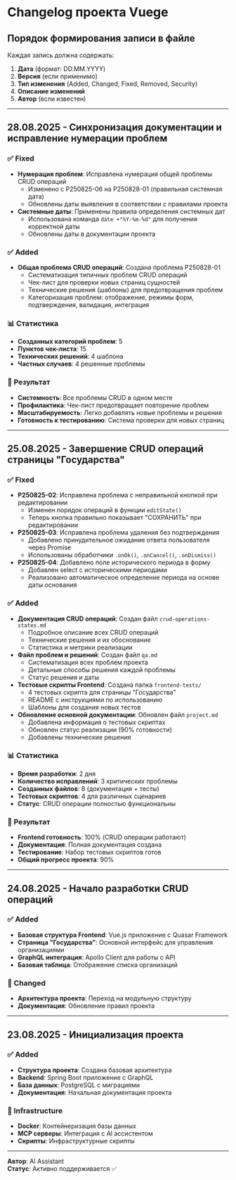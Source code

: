 # Changelog проекта Vuege

## Порядок формирования записи в файле

Каждая запись должна содержать:
1. **Дата** (формат: DD.MM.YYYY)
2. **Версия** (если применимо)
3. **Тип изменения** (Added, Changed, Fixed, Removed, Security)
4. **Описание изменений**
5. **Автор** (если известен)

---

## 28.08.2025 - Синхронизация документации и исправление нумерации проблем

### ✅ Fixed
- **Нумерация проблем**: Исправлена нумерация общей проблемы CRUD операций
  - Изменено с P250825-06 на P250828-01 (правильная системная дата)
  - Обновлены даты выявления в соответствии с правилами проекта
- **Системные даты**: Применены правила определения системных дат
  - Использована команда `date +"%Y-%m-%d"` для получения корректной даты
  - Обновлены даты в документации проекта

### ✅ Added
- **Общая проблема CRUD операций**: Создана проблема P250828-01
  - Систематизация типичных проблем CRUD операций
  - Чек-лист для проверки новых страниц сущностей
  - Технические решения (шаблоны) для предотвращения проблем
  - Категоризация проблем: отображение, режимы форм, подтверждения, валидация, интеграция

### 📊 Статистика
- **Созданных категорий проблем**: 5
- **Пунктов чек-листа**: 15
- **Технических решений**: 4 шаблона
- **Частных случаев**: 4 решенные проблемы

### 🎯 Результат
- **Системность**: Все проблемы CRUD в одном месте
- **Профилактика**: Чек-лист предотвращает повторение проблем
- **Масштабируемость**: Легко добавлять новые проблемы и решения
- **Готовность к тестированию**: Система проверки для новых страниц

---

## 25.08.2025 - Завершение CRUD операций страницы "Государства"

### ✅ Fixed
- **P250825-02**: Исправлена проблема с неправильной кнопкой при редактировании
  - Изменен порядок операций в функции `editState()`
  - Теперь кнопка правильно показывает "СОХРАНИТЬ" при редактировании
- **P250825-03**: Исправлена проблема удаления без подтверждения
  - Добавлено принудительное ожидание ответа пользователя через Promise
  - Использованы обработчики `.onOk()`, `.onCancel()`, `.onDismiss()`
- **P250825-04**: Добавлено поле исторического периода в форму
  - Добавлен select с историческими периодами
  - Реализовано автоматическое определение периода на основе даты основания

### ✅ Added
- **Документация CRUD операций**: Создан файл `crud-operations-states.md`
  - Подробное описание всех CRUD операций
  - Технические решения и их обоснование
  - Статистика и метрики реализации
- **Файл проблем и решений**: Создан файл `qa.md`
  - Систематизация всех проблем проекта
  - Детальные способы решения каждой проблемы
  - Статус решения и даты
- **Тестовые скрипты Frontend**: Создана папка `frontend-tests/`
  - 4 тестовых скрипта для страницы "Государства"
  - README с инструкциями по использованию
  - Шаблоны для создания новых тестов
- **Обновление основной документации**: Обновлен файл `project.md`
  - Добавлена информация о тестовых скриптах
  - Обновлен статус реализации (90% готовности)
  - Добавлены технические решения

### 📊 Статистика
- **Время разработки**: 2 дня
- **Количество исправлений**: 3 критических проблемы
- **Созданных файлов**: 8 (документация + тесты)
- **Тестовых скриптов**: 4 для различных сценариев
- **Статус**: CRUD операции полностью функциональны

### 🎯 Результат
- **Frontend готовность**: 100% (CRUD операции работают)
- **Документация**: Полная документация создана
- **Тестирование**: Набор тестовых скриптов готов
- **Общий прогресс проекта**: 90%

---

## 24.08.2025 - Начало разработки CRUD операций

### ✅ Added
- **Базовая структура Frontend**: Vue.js приложение с Quasar Framework
- **Страница "Государства"**: Основной интерфейс для управления организациями
- **GraphQL интеграция**: Apollo Client для работы с API
- **Базовая таблица**: Отображение списка организаций

### 🔄 Changed
- **Архитектура проекта**: Переход на модульную структуру
- **Документация**: Обновление правил проекта

---

## 23.08.2025 - Инициализация проекта

### ✅ Added
- **Структура проекта**: Создана базовая архитектура
- **Backend**: Spring Boot приложение с GraphQL
- **База данных**: PostgreSQL с миграциями
- **Документация**: Начальная документация проекта

### 🔧 Infrastructure
- **Docker**: Контейнеризация базы данных
- **MCP серверы**: Интеграция с AI ассистентом
- **Скрипты**: Инфраструктурные скрипты

---

**Автор**: AI Assistant  
**Статус**: Активно поддерживается ✅